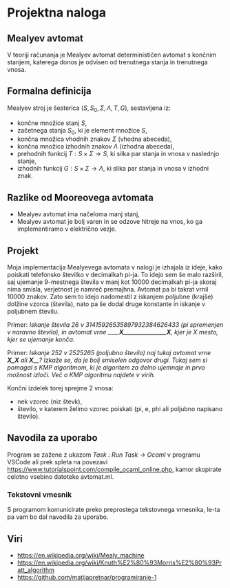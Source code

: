 # Projektna naloga
## Mealyev avtomat
V teoriji računanja je Mealyev avtomat determinističen avtomat s končnim stanjem, katerega donos je odvisen od trenutnega stanja in trenutnega vnosa.

## Formalna definicija

Mealyev stroj je šesterica $(S, S_0 , \Sigma, \Lambda, T, G)$, sestavljena iz:

- končne množice stanj $S$,
- začetnega stanja $S_0$, ki je element množice $S$,
- končna množica vhodnih znakov $\Sigma$ (vhodna abeceda),
- končna množica izhodnih znakov $\Lambda$ (izhodna abeceda),
- prehodnih funkcij $T : S \times \Sigma \rightarrow S$, ki silka par stanja in vnosa v naslednjo stanje,
- izhodnih funkcij $G : S \times \Sigma \rightarrow \Lambda$, ki slika par stanja in vnosa v izhodni znak.

## Razlike od Mooreovega avtomata
- Mealyev avtomat ima načeloma manj stanj,
- Mealyev avtomat je bolj varen in se odzove hitreje na vnos, ko ga implementiramo v električno vezje.

## Projekt
Moja implementacija Mealyevega avtomata v nalogi je izhajala iz ideje, kako poiskati telefonsko številko v decimalkah pi-ja.
To idejo sem še malo razširil, saj ujemanje 9-mestnega števila v manj kot 10000 decimalkah pi-ja skoraj nima smisla,
verjetnost je namreč premajhna. Avtomat pa bi takrat vrnil 10000 znakov. Zato sem to idejo nadomestil z iskanjem poljubne (krajše) dolžine vzorca (števila),
nato pa še dodal druge konstante in iskanje v poljubnem številu. 

Primer: *Iskanje števila 26 v 31415926535897932384626433 (pi spremenjen v naravno število),
in avtomat vrne  _______X_______________X___, kjer je X mesto, kjer se ujemanje konča.*

Primer: *Iskanje 252 v 2525265 (poljubno število) naj tukaj avtomat vrne __X_X__ ali __X____?
Izkaže se, da je bolj smiselen odgovor drugi. Tukaj sem si pomagal s KMP algoritmom, ki je algoritem za delno ujemnaje in prvo možnost izloči.
Več o KMP algoritmu najdete v virih.*

Končni izdelek torej sprejme 2 vnosa: 
- nek vzorec (niz števk),
- število, v katerem želimo vzorec poiskati (pi, e, phi ali poljubno napisano število).

## Navodila za uporabo
Program se zažene z ukazom _Task : Run Task -> Ocaml_ v programu VSCode
ali prek spleta na povezavi https://www.tutorialspoint.com/compile_ocaml_online.php, 
kamor skopirate celotno vsebino datoteke avtomat.ml.

### Tekstovni vmesnik
S programom komunicirate preko preprostega tekstovnega vmesnika, le-ta pa vam bo dal navodila za uporabo.

## Viri

-  https://en.wikipedia.org/wiki/Mealy_machine
-  https://en.wikipedia.org/wiki/Knuth%E2%80%93Morris%E2%80%93Pratt_algorithm
-  https://github.com/matijapretnar/programiranje-1

